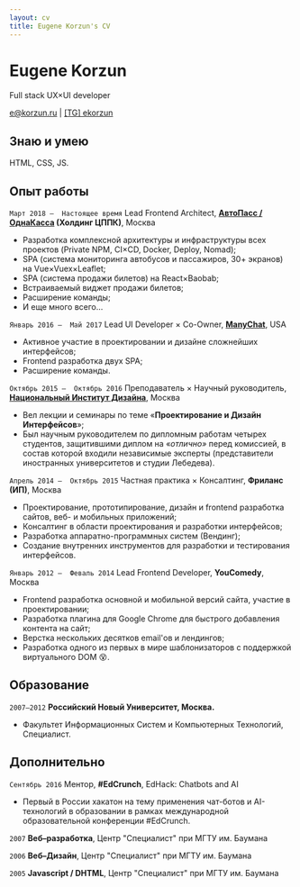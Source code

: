 ```yaml
---
layout: cv
title: Eugene Korzun's CV
---
```

# Eugene Korzun
Full stack UX&times;UI developer

<div id="webaddress">
<a href="mailto:e@korzun.ru">e@korzun.ru</a>
| <a href="//t.me/ekorzun">[TG] ekorzun</a>
</div>


## Знаю и умею
HTML, CSS, JS.

## Опыт работы

`Март 2018 – 
Настоящее время`
Lead Frontend Architect, __[АвтоПасс / ОднаКасса](https://odnakassa.ru/) (Холдинг ЦППК)__, Москва
- Разработка комплексной архитектуры и инфраструктуры всех проектов (Private NPM, CI&times;CD, Docker, Deploy, Nomad);
- SPA (система мониторинга автобусов и пассажиров, 30+ экранов) на Vue&times;Vuex&times;Leaflet;
- SPA (система продажи билетов) на React&times;Baobab;
- Встраиваемый виджет продажи билетов;
- Расширение команды;
- И еще много всего...

<!--  -->
`Январь 2016 – 
Май 2017`
Lead UI Developer &times; Co-Owner, [__ManyChat__](https://manychat.com/), USA
- Активное участие в проектировании и дизайне сложнейших интерфейсов;
- Frontend разработка двух SPA;
- Расширение команды.

<!--  -->
`Октябрь 2015 – 
Октябрь 2016`
Преподаватель &times; Научный руководитель, __[Национальный Институт Дизайна](http://nid-design.org/)__, Москва
- Вел лекции и семинары по теме «__Проектирование и Дизайн Интерфейсов__»;
- Был научным руководителем по дипломным работам четырех студентов, защитившими диплом на «*отлично»* перед комиссией, в состав которой входили независимые эксперты (представители иностранных университетов и студии Лебедева).

<!--  -->
`Апрель 2014 – 
Октябрь 2015`
Частная практика &times; Консалтинг, __Фриланс (ИП)__, Москва
- Проектирование, прототипирование, дизайн и frontend разработка сайтов, веб- и мобильных приложений;
- Консалтинг в области проектирования и разработки интерфейсов;
- Разработка аппаратно-программных систем (Вендинг);
- Создание внутренних инструментов для разработки и тестирования интерфейсов.

<!--  -->
`Январь 2012 – 
Феваль 2014`
Lead Frontend Developer, __YouComedy__, Москва

- Frontend разработка основной и мобильной версий сайта, участие в проектировании;
- Разработка плагина для Google Chrome для быстрого добавления контента на сайт;
- Верстка нескольких десятков email'ов и лендингов;
- Разработка одного из первых в мире шаблонизаторов с поддержкой виртуального DOM 😵.


## Образование

`2007—2012`
__Российский Новый Университет, Москва.__
- Факультет Информационных Систем и Компьютерных Технологий, Специалист.

## Дополнительно

`Сентябрь 2016`
Ментор, __#EdCrunch__, EdHack: Chatbots and AI
- Первый в России хакатон на тему применения чат-ботов и AI-технологий в образовании в рамках международной образовательной конференции #EdCrunch.

`2007`
__Веб–разработка__, Центр "Специалист" при МГТУ им. Баумана

`2006`
__Веб–Дизайн__, Центр "Специалист" при МГТУ им. Баумана

`2005`
__Javascript / DHTML__, Центр "Специалист" при МГТУ им. Баумана



<!-- ### Footer

Last updated: May 2013 -->


